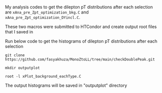 My analysis codes to get the dilepton pT distributions after each selection are ```xAna_pre_Zpt_optimization_bkg.C``` and ```xAna_pre_Zpt_optimization_DYincl.C```.

These two macros were submitted to HTCondor and create output root files that I saved in 

Run below code to get the histograms of dilepton pT distributions after each selection

```
git clone https://github.com/fasyakhuza/MonoZtoLL/tree/main/checkDoublePeak.git

mkdir outputplot

root -l xPlot_background_eachType.C

```

The output histograms will be saved in "outputplot" directory
